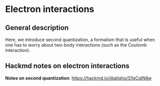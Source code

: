 # Electron interactions

## General description
Here, we introduce second quantization, a formalism that is useful when one has to worry about two-body interactions (such as the Coulomb interaction).

## Hackmd notes on electron interactions

  **Notes on second quantization**: https://hackmd.io/@aligho/S1qCqlNlke


